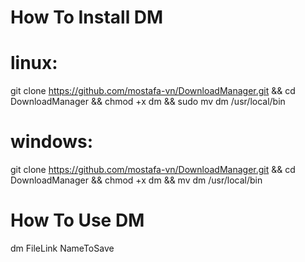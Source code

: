 # How To Install DM
# linux:
git clone https://github.com/mostafa-vn/DownloadManager.git && cd DownloadManager && chmod +x dm && sudo mv dm /usr/local/bin
# windows:
git clone https://github.com/mostafa-vn/DownloadManager.git && cd DownloadManager && chmod +x dm && mv dm /usr/local/bin
# How To Use DM
dm FileLink NameToSave
